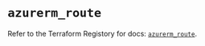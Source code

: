 # `azurerm_route`

Refer to the Terraform Registory for docs: [`azurerm_route`](https://registry.terraform.io/providers/hashicorp/azurerm/3.78.0/docs/resources/route).
